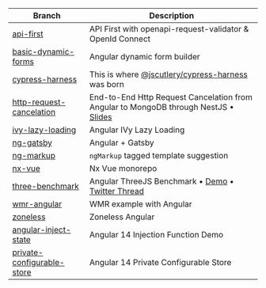 | Branch                                                                                              | Description                                                                                                                                                             |
| --------------------------------------------------------------------------------------------------- | ----------------------------------------------------------------------------------------------------------------------------------------------------------------------- |
| [api-first](https://github.com/yjaaidi/ng-experiments/tree/api-first)                               | API First with openapi-request-validator & OpenId Connect                                                                                                               |
| [basic-dynamic-forms](https://github.com/yjaaidi/ng-experiments/tree/basic-dynamic-forms)           | Angular dynamic form builder                                                                                                                                            |
| [cypress-harness](https://github.com/yjaaidi/ng-experiments/tree/cypress-harness)                   | This is where [@jscutlery/cypress-harness](https://github.com/jscutlery/test-utils) was born                                                                            |
| [http-request-cancelation](https://github.com/yjaaidi/ng-experiments/tree/http-request-cancelation) | End-to-End Http Request Cancelation from Angular to MongoDB through NestJS • [Slides](https://slides.com/yjaaidi/what-happens-when-you-cancel-an-http-request-6ed586#/) |
| [ivy-lazy-loading](https://github.com/yjaaidi/ng-experiments/tree/ivy-lazy-loading)                 | Angular IVy Lazy Loading                                                                                                                                                |
| [ng-gatsby](https://github.com/yjaaidi/ng-experiments/tree/ng-gatsby)                               | Angular + Gatsby                                                                                                                                                        |
| [ng-markup](https://github.com/yjaaidi/ng-experiments/tree/ng-markup)                               | `ngMarkup` tagged template suggestion                                                                                                                                   |
| [nx-vue](https://github.com/yjaaidi/ng-experiments/tree/nx-vue)                                     | Nx Vue monorepo                                                                                                                                                         |
| [three-benchmark](https://github.com/yjaaidi/ng-experiments/tree/three-benchmark)                   | Angular ThreeJS Benchmark • [Demo](https://ng-three-demo.marmicode.io/) • [Twitter Thread](https://twitter.com/yjaaidi/status/1202597287945539586)                      |
| [wmr-angular](https://github.com/yjaaidi/ng-experiments/tree/wmr-angular)                           | WMR example with Angular                                                                                                                                                |
| [zoneless](https://github.com/yjaaidi/ng-experiments/tree/zoneless)                                 | Zoneless Angular                                                                                                                                                        |
| [angular-inject-state](https://github.com/yjaaidi/ng-experiments/tree/inject-rx-state)                     | Angular 14 Injection Function Demo                                                                                                                                      |
| [private-configurable-store](https://github.com/yjaaidi/ng-experiments/tree/private-configurable-store)                     | Angular 14 Private Configurable Store                                                                                                                                     |

